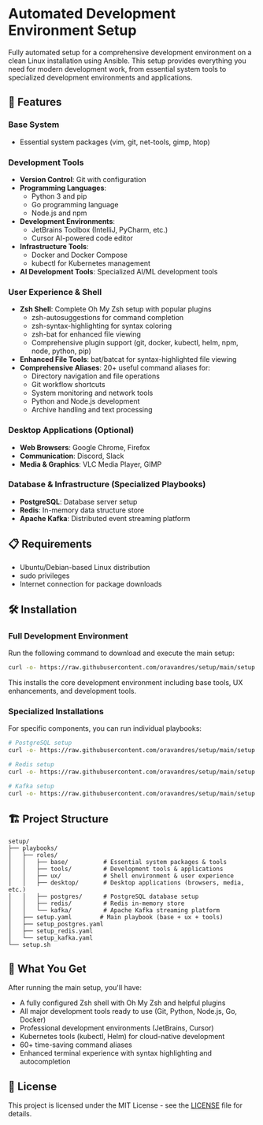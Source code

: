 # Automated Development Environment Setup

Fully automated setup for a comprehensive development environment on a clean Linux installation using Ansible. This setup provides everything you need for modern development work, from essential system tools to specialized development environments and applications.

## 🚀 Features

### Base System
- Essential system packages (vim, git, net-tools, gimp, htop)

### Development Tools
- **Version Control**: Git with configuration
- **Programming Languages**: 
  - Python 3 and pip
  - Go programming language
  - Node.js and npm
- **Development Environments**: 
  - JetBrains Toolbox (IntelliJ, PyCharm, etc.)
  - Cursor AI-powered code editor
- **Infrastructure Tools**: 
  - Docker and Docker Compose
  - kubectl for Kubernetes management
- **AI Development Tools**: Specialized AI/ML development tools

### User Experience & Shell
- **Zsh Shell**: Complete Oh My Zsh setup with popular plugins
  - zsh-autosuggestions for command completion
  - zsh-syntax-highlighting for syntax coloring
  - zsh-bat for enhanced file viewing
  - Comprehensive plugin support (git, docker, kubectl, helm, npm, node, python, pip)
- **Enhanced File Tools**: bat/batcat for syntax-highlighted file viewing
- **Comprehensive Aliases**: 20+ useful command aliases for:
  - Directory navigation and file operations
  - Git workflow shortcuts
  - System monitoring and network tools
  - Python and Node.js development
  - Archive handling and text processing

### Desktop Applications (Optional)
- **Web Browsers**: Google Chrome, Firefox
- **Communication**: Discord, Slack
- **Media & Graphics**: VLC Media Player, GIMP

### Database & Infrastructure (Specialized Playbooks)
- **PostgreSQL**: Database server setup
- **Redis**: In-memory data structure store
- **Apache Kafka**: Distributed event streaming platform

## 📋 Requirements

- Ubuntu/Debian-based Linux distribution
- sudo privileges
- Internet connection for package downloads

## 🛠 Installation

### Full Development Environment
Run the following command to download and execute the main setup:

```bash
curl -o- https://raw.githubusercontent.com/oravandres/setup/main/setup.sh | bash
```

This installs the core development environment including base tools, UX enhancements, and development tools.

### Specialized Installations
For specific components, you can run individual playbooks:

```bash
# PostgreSQL setup
curl -o- https://raw.githubusercontent.com/oravandres/setup/main/setup.sh | bash -s playbooks/setup_postgres.yaml

# Redis setup  
curl -o- https://raw.githubusercontent.com/oravandres/setup/main/setup.sh | bash -s playbooks/setup_redis.yaml

# Kafka setup
curl -o- https://raw.githubusercontent.com/oravandres/setup/main/setup.sh | bash -s playbooks/setup_kafka.yaml
```

## 🏗 Project Structure

```
setup/
├── playbooks/
│   ├── roles/
│   │   ├── base/          # Essential system packages & tools
│   │   ├── tools/         # Development tools & applications  
│   │   ├── ux/            # Shell environment & user experience
│   │   ├── desktop/       # Desktop applications (browsers, media, etc.)
│   │   ├── postgres/      # PostgreSQL database setup
│   │   ├── redis/         # Redis in-memory store
│   │   └── kafka/         # Apache Kafka streaming platform
│   ├── setup.yaml        # Main playbook (base + ux + tools)
│   ├── setup_postgres.yaml
│   ├── setup_redis.yaml
│   └── setup_kafka.yaml
└── setup.sh              
```

## 🎯 What You Get

After running the main setup, you'll have:

- A fully configured Zsh shell with Oh My Zsh and helpful plugins
- All major development tools ready to use (Git, Python, Node.js, Go, Docker)
- Professional development environments (JetBrains, Cursor)
- Kubernetes tools (kubectl, Helm) for cloud-native development
- 60+ time-saving command aliases
- Enhanced terminal experience with syntax highlighting and autocompletion

## 📝 License

This project is licensed under the MIT License - see the [LICENSE](LICENSE) file for details.
